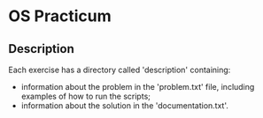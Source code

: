 # OS Practicum
## Description
Each exercise has a directory called 'description' containing:
- information about the problem in the 'problem.txt' file, including examples of how to run the scripts;
- information about the solution in the 'documentation.txt'.
